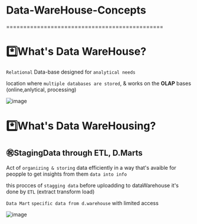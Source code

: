 # Data-WareHouse-Concepts
==============================================
# *️⃣What's Data WareHouse?
`Relational` Data-base designed for `analytical needs`

location where `multiple databases are stored`, & works on the **OLAP** bases (online,anlytical, processing)

![image](https://user-images.githubusercontent.com/51888893/185953581-01fa05dd-6848-440a-a64b-aa3a39924779.png)

# *️⃣What's Data WareHousing?

## ㊗️StagingData through ETL, D.Marts

Act of `organizing & storing` data efficiently in a way that's avaible for peopple to get insights from them `data into info`

this procces of `stagging data` before uploadding to dataWarehouse it's done by `ETL` (extract transform load)

`Data Mart` `specific data from d.warehouse` with limited access

![image](https://user-images.githubusercontent.com/51888893/185955912-b0e1fd67-890c-415f-bbd2-ffbe51889d1b.png)

